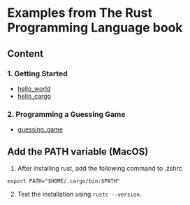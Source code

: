 # Examples from The Rust Programming Language book

## Content

### 1. Getting Started
- [hello_world](hello_world/hello_world.rs)
- [hello_cargo](hello_cargo/src/main.rs)

### 2. Programming a Guessing Game
- [guessing_game](guessing_game/src/main.rs)

## Add the PATH variable (MacOS)
1. After installing rust, add the following command to .zshrc
```
export PATH="$HOME/.cargo/bin:$PATH"
```

2. Test the installation using `rustc --version`.